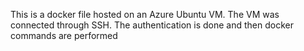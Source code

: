 This is a docker file hosted on an Azure Ubuntu VM.
The VM was connected through SSH.
The authentication is done and then docker commands are performed
